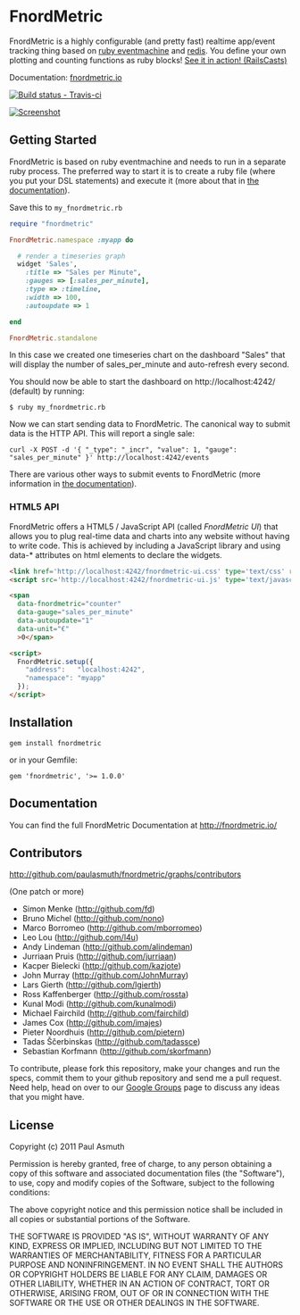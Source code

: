 FnordMetric
===========

FnordMetric is a highly configurable (and pretty fast) realtime app/event 
tracking thing based on [ruby eventmachine](http://rubyeventmachine.com/) and [redis](http://redis.io/). You define your own 
plotting and counting functions as ruby blocks! [See it in action! (RailsCasts)](http://railscasts.com/episodes/378-fnordmetric)

Documentation: [fnordmetric.io](http://fnordmetric.io/)

[ ![Build status - Travis-ci](https://secure.travis-ci.org/paulasmuth/fnordmetric.png) ](http://travis-ci.org/paulasmuth/fnordmetric)

[ ![Screenshot](https://github.com/paulasmuth/fnordmetric/raw/v1.0-alpha/doc/preview3.png) ](http://github.com/paulasmuth/fnordmetric)



Getting Started
---------------

FnordMetric is based on ruby eventmachine and needs to run in a separate ruby process.
The preferred way to start it is to create a ruby file (where you put your DSL statements)
and execute it (more about that in [the documentation](http://fnordmetric.io/documentation)).

Save this to `my_fnordmetric.rb`

```ruby
require "fnordmetric"

FnordMetric.namespace :myapp do

  # render a timeseries graph
  widget 'Sales',
    :title => "Sales per Minute",
    :gauges => [:sales_per_minute],
    :type => :timeline,
    :width => 100,
    :autoupdate => 1

end

FnordMetric.standalone
```

In this case we created one timeseries chart on the dashboard "Sales" that will display
the number of sales_per_minute and auto-refresh every second.

You should now be able to start the dashboard on http://localhost:4242/ (default) by running:

    $ ruby my_fnordmetric.rb


Now we can start sending data to FnordMetric. The canonical way to submit data is the HTTP API.
This will report a single sale:

    curl -X POST -d '{ "_type": "_incr", "value": 1, "gauge": "sales_per_minute" }' http://localhost:4242/events

There are various other ways to submit events to FnordMetric (more information in [the documentation](http://fnordmetric.io/documentation)).


### HTML5 API

FnordMetric offers a HTML5 / JavaScript API (called _FnordMetric UI_) that allows
you to plug real-time data and charts into any website without having to write code.
This is achieved by including a JavaScript library and using data-* attributes on
html elements to declare the widgets.

```html
<link href='http://localhost:4242/fnordmetric-ui.css' type='text/css' rel='stylesheet' />
<script src='http://localhost:4242/fnordmetric-ui.js' type='text/javascript'></script>

<span
  data-fnordmetric="counter"
  data-gauge="sales_per_minute"
  data-autoupdate="1"
  data-unit="€"
  >0</span>

<script>
  FnordMetric.setup({
    "address":   "localhost:4242",
    "namespace": "myapp"
  });
</script>
```


Installation
------------

    gem install fnordmetric

or in your Gemfile:

    gem 'fnordmetric', '>= 1.0.0'


Documentation
-------------

You can find the full FnordMetric Documentation at http://fnordmetric.io/


Contributors
------------

http://github.com/paulasmuth/fnordmetric/graphs/contributors

(One patch or more)

+ Simon Menke (http://github.com/fd)
+ Bruno Michel (http://github.com/nono)
+ Marco Borromeo (http://github.com/mborromeo)
+ Leo Lou (http://github.com/l4u)
+ Andy Lindeman (http://github.com/alindeman)
+ Jurriaan Pruis (http://github.com/jurriaan)
+ Kacper Bielecki (http://github.com/kazjote)
+ John Murray (http://github.com/JohnMurray)
+ Lars Gierth (http://github.com/lgierth)
+ Ross Kaffenberger (http://github.com/rossta)
+ Kunal Modi (http://github.com/kunalmodi)
+ Michael Fairchild (http://github.com/fairchild)
+ James Cox (http://github.com/imajes)
+ Pieter Noordhuis (http://github.com/pietern)
+ Tadas Ščerbinskas (http://github.com/tadassce)
+ Sebastian Korfmann (http://github.com/skorfmann)

To contribute, please fork this repository, make your changes and run the 
specs, commit them to your github repository and send me a pull request.
Need help, head on over to our [Google Groups][1]  page to discuss any ideas
that you might have.


License
-------

Copyright (c) 2011 Paul Asmuth

Permission is hereby granted, free of charge, to any person obtaining
a copy of this software and associated documentation files (the
"Software"), to use, copy and modify copies of the Software, subject 
to the following conditions:

The above copyright notice and this permission notice shall be
included in all copies or substantial portions of the Software.

THE SOFTWARE IS PROVIDED "AS IS", WITHOUT WARRANTY OF ANY KIND,
EXPRESS OR IMPLIED, INCLUDING BUT NOT LIMITED TO THE WARRANTIES OF
MERCHANTABILITY, FITNESS FOR A PARTICULAR PURPOSE AND
NONINFRINGEMENT. IN NO EVENT SHALL THE AUTHORS OR COPYRIGHT HOLDERS BE
LIABLE FOR ANY CLAIM, DAMAGES OR OTHER LIABILITY, WHETHER IN AN ACTION
OF CONTRACT, TORT OR OTHERWISE, ARISING FROM, OUT OF OR IN CONNECTION
WITH THE SOFTWARE OR THE USE OR OTHER DEALINGS IN THE SOFTWARE.


  [1]: http://groups.google.com/group/fnordmetric
  [2]: http://www.screenr.com/KiJs
  [3]: https://secure.travis-ci.org/paulasmuth/fnordmetric.png
  [4]: http://travis-ci.org/paulasmuth/fnordmetric
